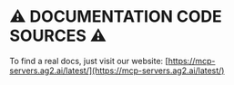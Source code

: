 # :warning: DOCUMENTATION CODE SOURCES :warning:

To find a real docs, just visit our website: [https://mcp-servers.ag2.ai/latest/](https://mcp-servers.ag2.ai/latest/)
